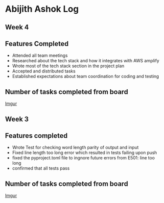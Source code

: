 # Abijith Ashok Log
## Week 4
## Features Completed
- Attended all team meetings
- Researched about the tech stack and how it integrates with AWS amplify
- Wrote most of the tech stack section in the project plan
- Accepted and distributed tasks
- Established expectations about team coordination for coding and testing
## Number of tasks completed from board
[Imgur](https://imgur.com/wcJCbUB)

## Week 3
## Features completed

- Wrote Test for checking word length parity of output and input
- Fixed line length too long error which resulted in tests failing upon push
- fixed the pyproject.toml file to ingnore future errors from E501: line too long
- confirmed that all tests pass

## Number of tasks completed from board
[Imgur](https://imgur.com/BtmMEM0)
